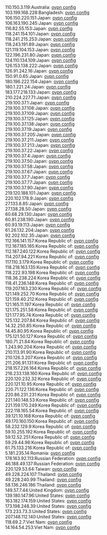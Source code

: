 110.150.3.119:Australia: [ovpn config](vpn/110_150_3_119.ovpn)  
103.199.168.228:Bangladesh: [ovpn config](vpn/103_199_168_228.ovpn)  
106.150.220.151:Japan: [ovpn config](vpn/106_150_220_151.ovpn)  
106.163.190.245:Japan: [ovpn config](vpn/106_163_190_245.ovpn)  
116.82.55.153:Japan: [ovpn config](vpn/116_82_55_153.ovpn)  
118.241.154.101:Japan: [ovpn config](vpn/118_241_154_101.ovpn)  
118.241.215.253:Japan: [ovpn config](vpn/118_241_215_253.ovpn)  
118.243.191.89:Japan: [ovpn config](vpn/118_243_191_89.ovpn)  
121.119.104.153:Japan: [ovpn config](vpn/121_119_104_153.ovpn)  
122.196.231.80:Japan: [ovpn config](vpn/122_196_231_80.ovpn)  
124.110.134.109:Japan: [ovpn config](vpn/124_110_134_109.ovpn)  
126.153.138.222:Japan: [ovpn config](vpn/126_153_138_222.ovpn)  
126.91.242.16:Japan: [ovpn config](vpn/126_91_242_16.ovpn)  
150.91.0.65:Japan: [ovpn config](vpn/150_91_0_65.ovpn)  
180.196.222.154:Japan: [ovpn config](vpn/180_196_222_154.ovpn)  
180.1.221.24:Japan: [ovpn config](vpn/180_1_221_24.ovpn)  
183.177.218.133:Japan: [ovpn config](vpn/183_177_218_133.ovpn)  
210.224.227.71:Japan: [ovpn config](vpn/210_224_227_71.ovpn)  
219.100.37.1:Japan: [ovpn config](vpn/219_100_37_1.ovpn)  
219.100.37.108:Japan: [ovpn config](vpn/219_100_37_108.ovpn)  
219.100.37.109:Japan: [ovpn config](vpn/219_100_37_109.ovpn)  
219.100.37.125:Japan: [ovpn config](vpn/219_100_37_125.ovpn)  
219.100.37.138:Japan: [ovpn config](vpn/219_100_37_138.ovpn)  
219.100.37.19:Japan: [ovpn config](vpn/219_100_37_19.ovpn)  
219.100.37.205:Japan: [ovpn config](vpn/219_100_37_205.ovpn)  
219.100.37.211:Japan: [ovpn config](vpn/219_100_37_211.ovpn)  
219.100.37.213:Japan: [ovpn config](vpn/219_100_37_213.ovpn)  
219.100.37.22:Japan: [ovpn config](vpn/219_100_37_22.ovpn)  
219.100.37.4:Japan: [ovpn config](vpn/219_100_37_4.ovpn)  
219.100.37.50:Japan: [ovpn config](vpn/219_100_37_50.ovpn)  
219.100.37.58:Japan: [ovpn config](vpn/219_100_37_58.ovpn)  
219.100.37.67:Japan: [ovpn config](vpn/219_100_37_67.ovpn)  
219.100.37.7:Japan: [ovpn config](vpn/219_100_37_7.ovpn)  
219.100.37.77:Japan: [ovpn config](vpn/219_100_37_77.ovpn)  
219.100.37.90:Japan: [ovpn config](vpn/219_100_37_90.ovpn)  
219.120.188.101:Japan: [ovpn config](vpn/219_120_188_101.ovpn)  
220.102.178.9:Japan: [ovpn config](vpn/220_102_178_9.ovpn)  
27.133.8.85:Japan: [ovpn config](vpn/27_133_8_85.ovpn)  
27.138.28.50:Japan: [ovpn config](vpn/27_138_28_50.ovpn)  
60.68.29.130:Japan: [ovpn config](vpn/60_68_29_130.ovpn)  
60.81.238.190:Japan: [ovpn config](vpn/60_81_238_190.ovpn)  
60.93.19.113:Japan: [ovpn config](vpn/60_93_19_113.ovpn)  
61.26.132.204:Japan: [ovpn config](vpn/61_26_132_204.ovpn)  
92.202.102.35:Japan: [ovpn config](vpn/92_202_102_35.ovpn)  
112.166.141.157:Korea Republic of: [ovpn config](vpn/112_166_141_157.ovpn)  
112.167.185.165:Korea Republic of: [ovpn config](vpn/112_167_185_165.ovpn)  
112.187.240.122:Korea Republic of: [ovpn config](vpn/112_187_240_122.ovpn)  
114.207.94.221:Korea Republic of: [ovpn config](vpn/114_207_94_221.ovpn)  
117.110.3.179:Korea Republic of: [ovpn config](vpn/117_110_3_179.ovpn)  
118.218.163.135:Korea Republic of: [ovpn config](vpn/118_218_163_135.ovpn)  
118.222.93.198:Korea Republic of: [ovpn config](vpn/118_222_93_198.ovpn)  
118.36.238.224:Korea Republic of: [ovpn config](vpn/118_36_238_224.ovpn)  
118.41.236.148:Korea Republic of: [ovpn config](vpn/118_41_236_148.ovpn)  
119.207.163.230:Korea Republic of: [ovpn config](vpn/119_207_163_230.ovpn)  
121.149.252.70:Korea Republic of: [ovpn config](vpn/121_149_252_70.ovpn)  
121.159.40.212:Korea Republic of: [ovpn config](vpn/121_159_40_212.ovpn)  
121.165.11.197:Korea Republic of: [ovpn config](vpn/121_165_11_197.ovpn)  
121.175.251.58:Korea Republic of: [ovpn config](vpn/121_175_251_58.ovpn)  
121.177.95.74:Korea Republic of: [ovpn config](vpn/121_177_95_74.ovpn)  
125.132.207.84:Korea Republic of: [ovpn config](vpn/125_132_207_84.ovpn)  
14.32.250.85:Korea Republic of: [ovpn config](vpn/14_32_250_85.ovpn)  
14.45.80.95:Korea Republic of: [ovpn config](vpn/14_45_80_95.ovpn)  
175.121.50.127:Korea Republic of: [ovpn config](vpn/175_121_50_127.ovpn)  
180.71.21.84:Korea Republic of: [ovpn config](vpn/180_71_21_84.ovpn)  
1.243.90.204:Korea Republic of: [ovpn config](vpn/1_243_90_204.ovpn)  
210.113.91.90:Korea Republic of: [ovpn config](vpn/210_113_91_90.ovpn)  
210.126.3.207:Korea Republic of: [ovpn config](vpn/210_126_3_207.ovpn)  
211.206.91.131:Korea Republic of: [ovpn config](vpn/211_206_91_131.ovpn)  
218.157.226.164:Korea Republic of: [ovpn config](vpn/218_157_226_164.ovpn)  
218.233.138.160:Korea Republic of: [ovpn config](vpn/218_233_138_160.ovpn)  
220.120.232.32:Korea Republic of: [ovpn config](vpn/220_120_232_32.ovpn)  
220.121.10.95:Korea Republic of: [ovpn config](vpn/220_121_10_95.ovpn)  
220.71.122.136:Korea Republic of: [ovpn config](vpn/220_71_122_136.ovpn)  
220.86.231.231:Korea Republic of: [ovpn config](vpn/220_86_231_231.ovpn)  
221.140.148.53:Korea Republic of: [ovpn config](vpn/221_140_148_53.ovpn)  
221.159.170.249:Korea Republic of: [ovpn config](vpn/221_159_170_249.ovpn)  
222.118.165.54:Korea Republic of: [ovpn config](vpn/222_118_165_54.ovpn)  
39.121.10.168:Korea Republic of: [ovpn config](vpn/39_121_10_168.ovpn)  
49.170.160.150:Korea Republic of: [ovpn config](vpn/49_170_160_150.ovpn)  
58.232.129.9:Korea Republic of: [ovpn config](vpn/58_232_129_9.ovpn)  
59.10.255.192:Korea Republic of: [ovpn config](vpn/59_10_255_192.ovpn)  
59.12.52.251:Korea Republic of: [ovpn config](vpn/59_12_52_251.ovpn)  
59.29.44.98:Korea Republic of: [ovpn config](vpn/59_29_44_98.ovpn)  
61.75.133.216:Korea Republic of: [ovpn config](vpn/61_75_133_216.ovpn)  
5.181.235.14:Romania: [ovpn config](vpn/5_181_235_14.ovpn)  
178.163.92.113:Russian Federation: [ovpn config](vpn/178_163_92_113.ovpn)  
46.188.49.137:Russian Federation: [ovpn config](vpn/46_188_49_137.ovpn)  
220.129.53.64:Taiwan: [ovpn config](vpn/220_129_53_64.ovpn)  
49.228.224.107:Thailand: [ovpn config](vpn/49_228_224_107.ovpn)  
49.228.240.99:Thailand: [ovpn config](vpn/49_228_240_99.ovpn)  
58.136.246.186:Thailand: [ovpn config](vpn/58_136_246_186.ovpn)  
149.57.7.44:United Kingdom: [ovpn config](vpn/149_57_7_44.ovpn)  
139.180.147.96:United States: [ovpn config](vpn/139_180_147_96.ovpn)  
163.182.174.159:United States: [ovpn config](vpn/163_182_174_159.ovpn)  
173.198.248.39:United States: [ovpn config](vpn/173_198_248_39.ovpn)  
173.233.73.3:United States: [ovpn config](vpn/173_233_73_3.ovpn)  
207.148.112.140:United States: [ovpn config](vpn/207_148_112_140.ovpn)  
118.69.2.7:Viet Nam: [ovpn config](vpn/118_69_2_7.ovpn)  
14.164.54.253:Viet Nam: [ovpn config](vpn/14_164_54_253.ovpn)  
